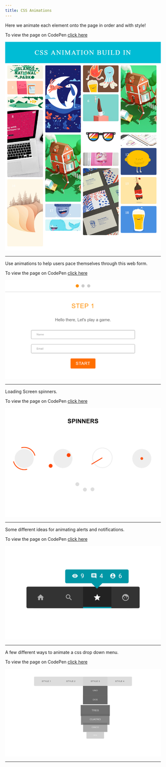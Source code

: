 ```yaml
---
title: CSS Animations
---
```



Here we animate each element onto the page in order and with style!

To view the page on CodePen <a href="https://codepen.io/KSMaan/pen/wzgXPx" target="_blank">click here</a>


![CSS Animations](../assets/img/work/proj-2/img1.jpg)
<hr>

Use animations to help users pace themselves through this web form.

To view the page on CodePen <a href="https://codepen.io/KSMaan/pen/vXgAmk" target="_blank">click here</a>


![CSS Animations](../assets/img/work/proj-2/img2.jpg)
<hr>

Loading Screen spinners.

To view the page on CodePen <a href="https://codepen.io/KSMaan/pen/PGyrOB" target="_blank">click here</a>


![CSS Animations](../assets/img/work/proj-2/img3.jpg)
<hr>

Some different ideas for animating alerts and notifications.

To view the page on CodePen <a href="https://codepen.io/KSMaan/pen/xEyvwk" target="_blank">click here</a>


![CSS Animations](../assets/img/work/proj-2/img4.jpg)
<hr>

A few different ways to animate a css drop down menu.

To view the page on CodePen <a href="https://codepen.io/KSMaan/pen/gwWVBO" target="_blank">click here</a>


![CSS Animations](../assets/img/work/proj-2/img5.jpg)
<hr>